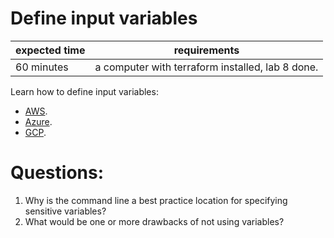 # Define input variables

|expected time|requirements                                    |
|-------------|------------------------------------------------|
|60 minutes   |a computer with terraform installed, lab 8 done.|

Learn how to define input variables:

- [AWS](https://learn.hashicorp.com/tutorials/terraform/aws-variables?in=terraform/aws-get-started).
- [Azure](https://learn.hashicorp.com/tutorials/terraform/azure-variables?in=terraform/azure-get-started).
- [GCP](https://learn.hashicorp.com/tutorials/terraform/google-cloud-platform-variables?in=terraform/gcp-get-started).

# Questions:

1. Why is the command line a best practice location for specifying sensitive variables?
2. What would be one or more drawbacks of not using variables?
